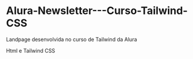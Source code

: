 # Alura-Newsletter---Curso-Tailwind-CSS
Landpage desenvolvida no curso de Tailwind da Alura

Html e Tailwind CSS

